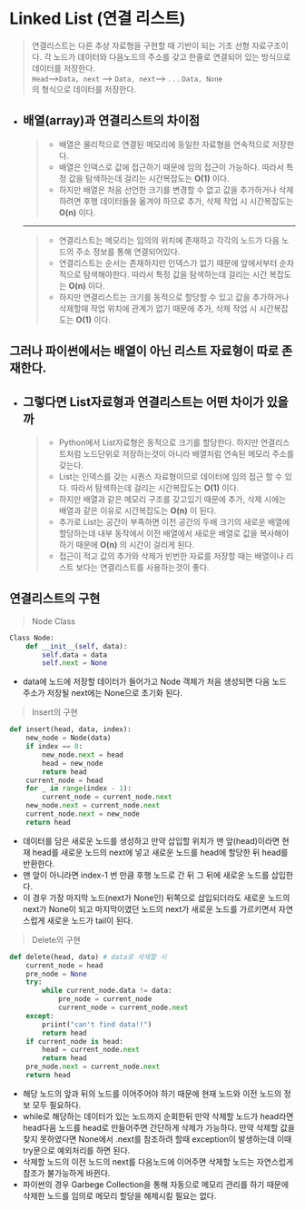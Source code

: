 # Linked List (연결 리스트)
> 연결리스트는 다른 추상 자료형을 구현할 때 기반이 되는 기초 선형 자료구조이다. 각 노드가 데이터와 다음노드의 주소를 갖고 한줄로 연결되어 있는 방식으로 데이터를 저장한다.\
`Head`-->`Data, next` --> `Data, next`--> . . . `Data, None` \
의 형식으로 데이터를 저장한다.

- 배열(array)과 연결리스트의 차이점
    ---
    >- 배열은 물리적으로 연결된 메모리에 동일한 자료형을 연속적으로 저장한다.
    >- 배열은 인덱스로 값에 접근하기 때문에 임의 접근이 가능하다. 따라서 특정 값을 탐색하는데 걸리는 시간복잡도는 **O(1)** 이다.
    >- 하지만 배열은 처음 선언한 크기를 변경할 수 없고 값을 추가하거나 삭제하려면 후행 데이터들을 옮겨야 하므로 추가, 삭제 작업 시 시간복잡도는 **O(n)** 이다. 
    ---
    >- 연결리스트는 메모리는 임의의 위치에 존재하고 각각의 노드가 다음 노드의 주소 정보를 통해 연결되어있다.
    >- 연결리스트는 순서는 존재하지만 인덱스가 없기 때문에 앞에서부터 순차적으로 탐색해야한다. 따라서 특정 값을 탐색하는데 걸리는 시간 복잡도는 **O(n)** 이다. 
    >- 하지만 연결리스트는 크기를 동적으로 할당할 수 있고 값을 추가하거나 삭제할때 작업 위치에 관계가 없기 때문에 추가, 삭제 작업 시 시간복잡도는 **O(1)** 이다. 

## 그러나 파이썬에서는 배열이 아닌 리스트 자료형이 따로 존재한다.
- 그렇다면 List자료형과 연결리스트는 어떤 차이가 있을까
    ---
    >- Python에서 List자료형은 동적으로 크기를 할당한다. 하지만 연결리스트처럼 노드단위로 저장하는것이 아니라 배열처럼 연속된 메모리 주소를 갖는다. 
    >- List는 인덱스를 갖는 시퀀스 자료형이므로 데이터에 임의 접근 할 수 있다. 따라서 탐색하는데 걸리는 시간복잡도는 **O(1)** 이다.
    >- 하지만 배열과 같은 메모리 구조를 갖고있기 때문에 추가, 삭제 시에는 배열과 같은 이유로 시간복잡도는 **O(n)** 이 된다.
    >- 추가로 List는 공간이 부족하면 이전 공간의 두배 크기의 새로운 배열에 할당하는데 내부 동작에서 이전 배열에서 새로운 배열로 값을 복사해야 하기 때문에 **O(n)** 의 시간이 걸리게 된다.
    >- 접근이 적고 값의 추가와 삭제가 빈번한 자료를 저장할 때는 배열이나 리스트 보다는 연결리스트를 사용하는것이 좋다.

## 연결리스트의 구현
> Node Class
```python
Class Node: 
    def __init__(self, data): 
        self.data = data
        self.next = None
```
- data에 노드에 저장할 데이터가 들어가고 Node 객체가 처음 생성되면 다음 노드 주소가 저장될 next에는 None으로 초기화 된다.
> Insert의 구현
```python
def insert(head, data, index): 
    new_node = Node(data)
    if index == 0: 
        new_node.next = head
        head = new_node
        return head
    current_node = head
    for _ in range(index - 1): 
        current_node = current_node.next
    new_node.next = current_node.next
    current_node.next = new_node
    return head
```
- 데이터를 담은 새로운 노드를 생성하고 만약 삽입할 위치가 맨 앞(head)이라면 현재 head를 새로운 노드의 next에 넣고 새로운 노드를 head에 할당한 뒤 head를 반환한다.
- 맨 앞이 아니라면 index-1 번 만큼 후행 노드로 간 뒤 그 뒤에 새로운 노드를 삽입한다.
- 이 경우 가장 마지막 노드(next가 None인) 뒤쪽으로 삽입되더라도 새로운 노드의 next가 None이 되고 마지막이였던 노드의 next가 새로운 노드를 가르키면서 자연스럽게 새로운 노드가 tail이 된다.
> Delete의 구현
```python
def delete(head, data) # data로 삭제할 시
    current_node = head
    pre_node = None
    try: 
        while current_node.data != data: 
            pre_node = current_node
            current_node = current_node.next
    except:
        priint("can't find data!!")
        return head
    if current_node is head: 
        head = current_node.next
        return head
    pre_node.next = current_node.next
    return head
```
- 해당 노드의 앞과 뒤의 노드를 이어주어야 하기 때문에 현재 노드와 이전 노드의 정보 모두 필요하다.
- while로 해당하는 데이터가 있는 노드까지 순회한뒤 만약 삭제할 노드가 head라면 head다음 노드를 head로 만들어주면 간단하게 삭제가 가능하다. 만약 삭제할 값을 찾지 못하였다면 None에서 .next를 참조하려 할때 exception이 발생하는데 이때 try문으로 예외처리를 하면 된다.
- 삭제할 노드의 이전 노드의 next를 다음노드에 이어주면 삭제할 노드는 자연스럽게 참조가 불가능하게 바뀐다. 
- 파이썬의 경우 Garbege Collection을 통해 자동으로 메모리 관리를 하기 때문에 삭제한 노드를 임의로 메모리 할당을 해제시킬 필요는 없다.
